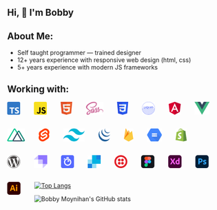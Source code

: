 ## Hi, 👋  I'm Bobby
## About Me:
- Self taught programmer — trained designer
- 12+ years experience with responsive web design (html, css)
- 5+ years experience with modern JS frameworks
## Working with:
<div style="width: 100%">
  <img src="assets/ts.png" style="width: auto; height: 30px; float: left; margin-right: 2rem; margin-bottom: 2rem"/>
  <img src="assets/js.png" style="width: auto; height: 30px; float: left; margin-right: 2rem; margin-bottom: 2rem"/>
  <img src="assets/html.png" style="width: auto; height: 30px; float: left; margin-right: 2rem; margin-bottom: 2rem"/>
  <img src="assets/scss.png" style="width: auto; height: 30px; float: left; margin-right: 2rem; margin-bottom: 2rem"/>
  <img src="assets/css.png" style="width: auto; height: 30px; float: left; margin-right: 2rem; margin-bottom: 2rem"/>
  <img src="assets/liquid.png" style="width: auto; height: 30px; float: left; margin-right: 2rem; margin-bottom: 2rem"/>
</div>
<div style="width: 100%">
  <img src="assets/angular.png" style="width: auto; height: 30px; float: left; margin-right: 2rem; margin-bottom: 2rem"/>
  <img src="assets/vue.png" style="width: auto; height: 30px; float: left; margin-right: 2rem; margin-bottom: 2rem"/>
  <img src="assets/nuxt.png" style="width: auto; height: 30px; float: left; margin-right: 2rem; margin-bottom: 2rem"/>
  <img src="assets/svelte.png" style="width: auto; height: 30px; float: left; margin-right: 2rem; margin-bottom: 2rem"/>
  <img src="assets/tailwind.png" style="width: auto; height: 30px; float: left; margin-right: 2rem; margin-bottom: 2rem"/>
  <img src="assets/jquery.png" style="width: auto; height: 30px; float: left; margin-right: 2rem; margin-bottom: 2rem"/>
</div>
<div style="width: 100%">
  <img src="assets/firebase.png" style="width: auto; height: 30px; float: left; margin-right: 2rem; margin-bottom: 2rem"/>
  <img src="assets/google-cloud-storage.png" style="width: auto; height: 30px; float: left; margin-right: 2rem; margin-bottom: 2rem"/>
  <img src="assets/shopify.png" style="width: auto; height: 30px; float: left; margin-right: 2rem; margin-bottom: 2rem"/>
  <img src="assets/wordpress.png" style="width: auto; height: 30px; float: left; margin-right: 2rem; margin-bottom: 2rem"/>
  <img src="assets/strapi.png" style="width: auto; height: 30px; float: left; margin-right: 2rem; margin-bottom: 2rem"/>
  <img src="assets/algolia.png" style="width: auto; height: 30px; float: left; margin-right: 2rem; margin-bottom: 2rem"/>
  <img src="assets/sendgrid.png" style="width: auto; height: 30px; float: left; margin-right: 2rem; margin-bottom: 2rem"/>
  <img src="assets/twilio.png" style="width: auto; height: 30px; float: left; margin-right: 2rem; margin-bottom: 2rem"/>
</div>
<div style="width: 100%">
  <img src="assets/figma.png" style="width: auto; height: 30px; float: left; margin-right: 2rem; margin-bottom: 2rem"/>
  <img src="assets/adobe-xd.png" style="width: auto; height: 30px; float: left; margin-right: 2rem; margin-bottom: 2rem"/>
  <img src="assets/adobe-photoshop.png" style="width: auto; height: 30px; float: left; margin-right: 2rem; margin-bottom: 2rem"/>
  <img src="assets/adobe-illustrator.png" style="width: auto; height: 30px; float: left; margin-right: 2rem; margin-bottom: 2rem"/>
</div>

[![Top Langs](https://github-readme-stats.vercel.app/api/top-langs/?username=itBme3&layout=compact&count_private=true&theme=radical)](https://github.com/itBme3/github-readme-stats)


![Bobby Moynihan's GitHub stats](https://github-readme-stats.vercel.app/api?username=itBme3&hide=issues,stars,contribs&theme=radical&layout=compact&count_private=true)